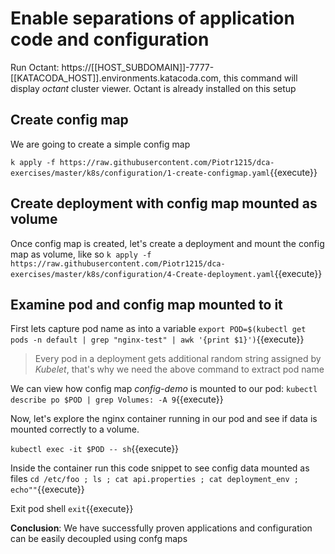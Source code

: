 # Enable separations of application code and configuration

Run Octant: https://[[HOST_SUBDOMAIN]]-7777-[[KATACODA_HOST]].environments.katacoda.com, this command will display *octant* cluster viewer. Octant is already installed on this setup

## Create config map

We are going to create a simple config map

`k apply -f https://raw.githubusercontent.com/Piotr1215/dca-exercises/master/k8s/configuration/1-create-configmap.yaml`{{execute}}

## Create deployment with config map mounted as volume

Once config map is created, let's create a deployment and mount the config map as volume, like so
`k apply -f https://raw.githubusercontent.com/Piotr1215/dca-exercises/master/k8s/configuration/4-Create-deployment.yaml`{{execute}}

## Examine pod and config map mounted to it

First lets capture pod name as into a variable `export POD=$(kubectl get pods -n default | grep "nginx-test" | awk '{print $1}')`{{execute}}

> Every pod in a deployment gets additional random string assigned by *Kubelet*, that's why we need the above command to extract pod name

We can view how config map *config-demo* is mounted to our pod: `kubectl describe po $POD | grep Volumes: -A 9`{{execute}}

Now, let's explore the nginx container running in our pod and see if data is mounted correctly to a volume.

`kubectl exec -it $POD -- sh`{{execute}}

Inside the container run this code snippet to see config data mounted as files `cd /etc/foo ; ls ; cat api.properties ; cat deployment_env ; echo""`{{execute}}

Exit pod shell `exit`{{execute}}

**Conclusion**: We have successfully proven applications and configuration can be easily decoupled using confg maps
